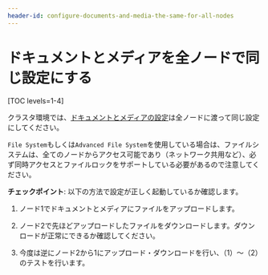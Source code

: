 ```yaml
---
header-id: configure-documents-and-media-the-same-for-all-nodes
---
```


# ドキュメントとメディアを全ノードで同じ設定にする

[TOC levels=1-4]

クラスタ環境では、[ドキュメントとメディアの設定](/docs/7-1/deploy/-/knowledge_base/d/document-repository-configuration)は全ノードに渡って同じ設定にしてください。


`File System`もしくは`Advanced File System`を使用している場合は、ファイルシステムは、全てのノードからアクセス可能であり（ネットワーク共用など）、必ず同時アクセスとファイルロックをサポートしている必要があるので注意してください。


**チェックポイント**: 以下の方法で設定が正しく起動しているか確認します。


1. ノード1でドキュメントとメディアにファイルをアップロードします。


2. ノード2で先ほどアップロードしたファイルをダウンロードします。ダウンロードが正常にできるか確認してください。


3. 今度は逆にノード2から1にアップロード・ダウンロードを行い、（1）〜（2）のテストを行います。

